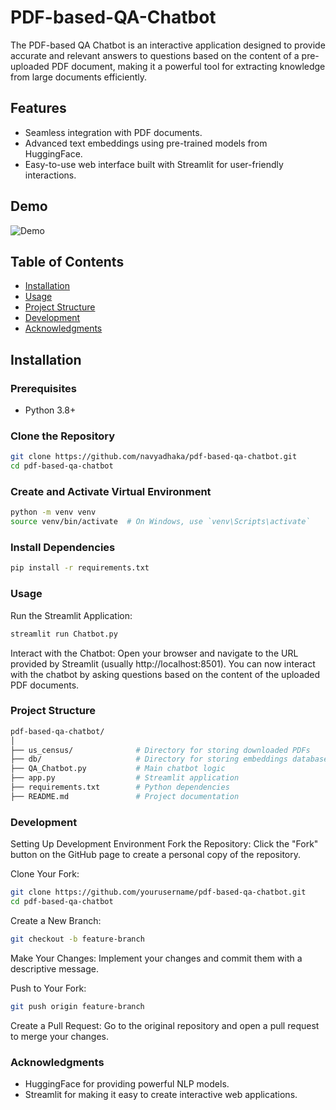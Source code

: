 # PDF-based-QA-Chatbot
The PDF-based QA Chatbot is an interactive application designed to provide accurate and relevant answers to questions based on the content of a pre-uploaded PDF document, making it a powerful tool for extracting knowledge from large documents efficiently.
## Features
- Seamless integration with PDF documents.
- Advanced text embeddings using pre-trained models from HuggingFace.
- Easy-to-use web interface built with Streamlit for user-friendly interactions.
## Demo
![Demo](path/to/demo.gif)

## Table of Contents
- [Installation](#installation)
- [Usage](#usage)
- [Project Structure](#project-structure)
- [Development](#development)
- [Acknowledgments](#acknowledgments)

## Installation

### Prerequisites
- Python 3.8+

### Clone the Repository
```sh
git clone https://github.com/navyadhaka/pdf-based-qa-chatbot.git
cd pdf-based-qa-chatbot
```

### Create and Activate Virtual Environment
```sh
python -m venv venv
source venv/bin/activate  # On Windows, use `venv\Scripts\activate`
```

### Install Dependencies
```sh
pip install -r requirements.txt
```

### Usage
Run the Streamlit Application:
```sh
streamlit run Chatbot.py
```
Interact with the Chatbot:
Open your browser and navigate to the URL provided by Streamlit (usually http://localhost:8501). You can now interact with the chatbot by asking questions based on the content of the uploaded PDF documents.

### Project Structure
```bash
pdf-based-qa-chatbot/
│
├── us_census/              # Directory for storing downloaded PDFs
├── db/                     # Directory for storing embeddings database
├── QA_Chatbot.py           # Main chatbot logic
├── app.py                  # Streamlit application
├── requirements.txt        # Python dependencies
├── README.md               # Project documentation
```

### Development
Setting Up Development Environment
Fork the Repository:
Click the "Fork" button on the GitHub page to create a personal copy of the repository.

Clone Your Fork:
```sh
git clone https://github.com/yourusername/pdf-based-qa-chatbot.git
cd pdf-based-qa-chatbot
```
Create a New Branch:
```sh
git checkout -b feature-branch
```
Make Your Changes:
Implement your changes and commit them with a descriptive message.

Push to Your Fork:
```sh
git push origin feature-branch
```
Create a Pull Request:
Go to the original repository and open a pull request to merge your changes.

### Acknowledgments
- HuggingFace for providing powerful NLP models.
- Streamlit for making it easy to create interactive web applications.
